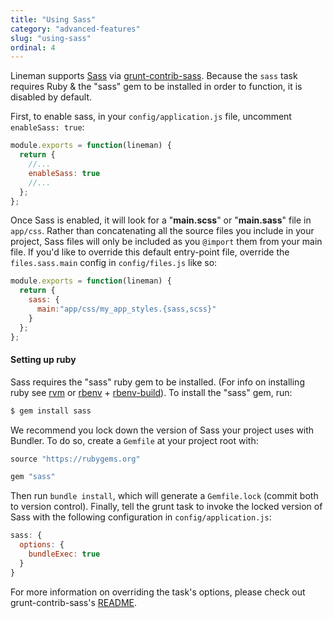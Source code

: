 ```yaml
---
title: "Using Sass"
category: "advanced-features"
slug: "using-sass"
ordinal: 4
---
```


Lineman supports [Sass](http://sass-lang.com/) via [grunt-contrib-sass](https://github.com/gruntjs/grunt-contrib-sass). Because the `sass` task requires Ruby & the "sass" gem to be installed in order to function, it is disabled by default.

First, to enable sass, in your `config/application.js` file, uncomment `enableSass: true`:

``` javascript
module.exports = function(lineman) {
  return {
    //...
    enableSass: true
    //...
  };
};
```

Once Sass is enabled, it will look for a "**main.scss**" or "**main.sass**" file in `app/css`. Rather than concatenating all the source files you include in your project, Sass files will only be included as you `@import` them from your main file. If you'd like to override this default entry-point file, override the `files.sass.main` config in `config/files.js` like so:

``` javascript
module.exports = function(lineman) {
  return {
    sass: {
      main:"app/css/my_app_styles.{sass,scss}"
    }
  };
};

```

#### Setting up ruby

Sass requires the "sass" ruby gem to be installed. (For info on installing ruby see [rvm](http://rvm.io) or [rbenv](https://github.com/sstephenson/rbenv) + [rbenv-build](https://github.com/sstephenson/ruby-build)). To install the "sass" gem, run:
``` bash
$ gem install sass
```

We recommend you lock down the version of Sass your project uses with Bundler. To do so, create a `Gemfile` at your project root with:

``` ruby
source "https://rubygems.org"

gem "sass"
```

Then run `bundle install`, which will generate a `Gemfile.lock` (commit both to version control). Finally, tell the grunt task to invoke the locked version of Sass with the following configuration in `config/application.js`:

``` javascript
sass: {
  options: {
    bundleExec: true
  }
}
```

For more information on overriding the task's options, please check out grunt-contrib-sass's [README](https://github.com/gruntjs/grunt-contrib-sass).
